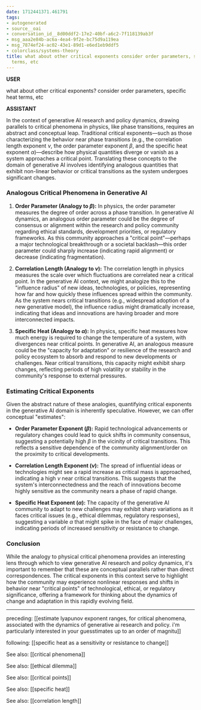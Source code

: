 ```yaml
---
date: 1712441371.461791
tags:
- autogenerated
- source__oai
- conversation_id__8d00ddf2-17e2-40bf-a6c2-7f118139ab3f
- msg_aaa2e84b-ac6a-4ea4-9f2e-bc75d9a119ea
- msg_7874ef24-ac02-43e1-89d1-e6ed1eb9ddf5
- colorclass/systems-theory
title: what about other critical exponents consider order parameters, specific heat
  terms, etc
---
```


**USER**

what about other critical exponents? consider order parameters, specific heat terms, etc


**ASSISTANT**

In the context of generative AI research and policy dynamics, drawing parallels to critical phenomena in physics, like phase transitions, requires an abstract and conceptual leap. Traditional critical exponents—such as those characterizing the behavior near phase transitions (e.g., the correlation length exponent $\nu$, the order parameter exponent $\beta$, and the specific heat exponent $\alpha$)—describe how physical quantities diverge or vanish as a system approaches a critical point. Translating these concepts to the domain of generative AI involves identifying analogous quantities that exhibit non-linear behavior or critical transitions as the system undergoes significant changes.

### Analogous Critical Phenomena in Generative AI

1. **Order Parameter (Analogy to $\beta$):** In physics, the order parameter measures the degree of order across a phase transition. In generative AI dynamics, an analogous order parameter could be the degree of consensus or alignment within the research and policy community regarding ethical standards, development priorities, or regulatory frameworks. As this community approaches a "critical point"—perhaps a major technological breakthrough or a societal backlash—this order parameter could sharply increase (indicating rapid alignment) or decrease (indicating fragmentation).

2. **Correlation Length (Analogy to $\nu$):** The correlation length in physics measures the scale over which fluctuations are correlated near a critical point. In the generative AI context, we might analogize this to the "influence radius" of new ideas, technologies, or policies, representing how far and how quickly these influences spread within the community. As the system nears critical transitions (e.g., widespread adoption of a new generative model), the influence radius might dramatically increase, indicating that ideas and innovations are having broader and more interconnected impacts.

3. **Specific Heat (Analogy to $\alpha$):** In physics, specific heat measures how much energy is required to change the temperature of a system, with divergences near critical points. In generative AI, an analogous measure could be the "capacity for adaptation" or resilience of the research and policy ecosystem to absorb and respond to new developments or challenges. Near critical transitions, this capacity might exhibit sharp changes, reflecting periods of high volatility or stability in the community's response to external pressures.

### Estimating Critical Exponents

Given the abstract nature of these analogies, quantifying critical exponents in the generative AI domain is inherently speculative. However, we can offer conceptual "estimates":

- **Order Parameter Exponent ($\beta$):** Rapid technological advancements or regulatory changes could lead to quick shifts in community consensus, suggesting a potentially high $\beta$ in the vicinity of critical transitions. This reflects a sensitive dependence of the community alignment/order on the proximity to critical developments.

- **Correlation Length Exponent ($\nu$):** The spread of influential ideas or technologies might see a rapid increase as critical mass is approached, indicating a high $\nu$ near critical transitions. This suggests that the system's interconnectedness and the reach of innovations become highly sensitive as the community nears a phase of rapid change.

- **Specific Heat Exponent ($\alpha$):** The capacity of the generative AI community to adapt to new challenges may exhibit sharp variations as it faces critical issues (e.g., ethical dilemmas, regulatory responses), suggesting a variable $\alpha$ that might spike in the face of major challenges, indicating periods of increased sensitivity or resistance to change.

### Conclusion

While the analogy to physical critical phenomena provides an interesting lens through which to view generative AI research and policy dynamics, it's important to remember that these are conceptual parallels rather than direct correspondences. The critical exponents in this context serve to highlight how the community may experience nonlinear responses and shifts in behavior near "critical points" of technological, ethical, or regulatory significance, offering a framework for thinking about the dynamics of change and adaptation in this rapidly evolving field.


---

preceding: [[estimate lyapunov exponent ranges, for critical phenomena, associated with the dynamics of generative ai research and policy. i'm particularly interested in your guesstimates up to an order of magnitu]]  


following: [[specific heat as a sensitivity or resistance to change]]

See also: [[critical phenomena]]


See also: [[ethical dilemma]]


See also: [[critical points]]


See also: [[specific heat]]


See also: [[correlation length]]